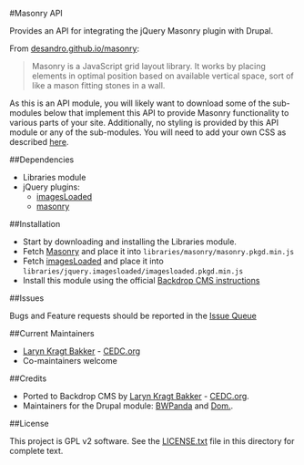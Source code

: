 #Masonry API

Provides an API for integrating the jQuery Masonry plugin with Drupal.

From [desandro.github.io/masonry](http://desandro.github.io/masonry/docs/intro.html):

  >  Masonry is a JavaScript grid layout library. It works by placing elements in optimal position based on available vertical space, sort of like a mason fitting stones in a wall.

As this is an API module, you will likely want to download some of the sub-modules below that implement this API to provide Masonry functionality to various parts of your site.
Additionally, no styling is provided by this API module or any of the sub-modules. You will need to add your own CSS as described [here](http://masonry.desandro.com/#css).

##Dependencies

- Libraries module
- jQuery plugins:
    - [imagesLoaded](https://github.com/desandro/imagesloaded)
    - [masonry](https://github.com/desandro/masonry)

##Installation

 - Start by downloading and installing the Libraries module.
 - Fetch [Masonry](http://masonry.desandro.com/masonry.pkgd.min.js) and place it into
    `libraries/masonry/masonry.pkgd.min.js`
 - Fetch [imagesLoaded](http://imagesloaded.desandro.com/imagesloaded.pkgd.min.js) and place it into
    `libraries/jquery.imagesloaded/imagesloaded.pkgd.min.js`
 - Install this module using the official 
  [Backdrop CMS instructions](https://backdropcms.org/guide/modules)

##Issues

Bugs and Feature requests should be reported in the 
[Issue Queue](https://github.com/backdrop-contrib/masonry/issues)

##Current Maintainers

 - [Laryn Kragt Bakker](https://github.com/laryn) - [CEDC.org](https://cedc.org)
 - Co-maintainers welcome

##Credits

- Ported to Backdrop CMS by [Laryn Kragt Bakker](https://github.com/laryn) - [CEDC.org](https://cedc.org).
- Maintainers for the Drupal module: [BWPanda](https://github.com/BWPanda) and [Dom.](https://www.drupal.org/u/dom).

##License

This project is GPL v2 software. See the [LICENSE.txt](https://github.com/backdrop-contrib/masonry/blob/1.x-1.x/LICENSE.txt) 
file in this directory for complete text.
